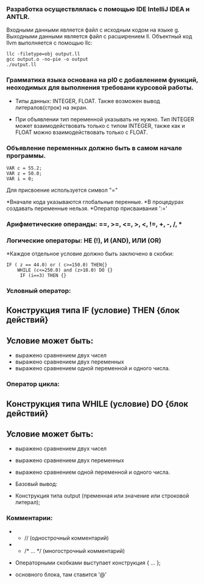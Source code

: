 ### Разработка осуществлялась с помощью IDE IntelliJ IDEA и ANTLR.
Входными данными является файл с исходным кодом на языке g.
Выходными данными является файл с расширением ll.
Объектный код llvm выполняется с помощью llc:
```
llc -filetype=obj output.ll
gcc output.o -no-pie -o output
./output.ll
```

 ###	Грамматика языка основана на pl0 с добавлением функций, неоходимых для выполнения требовани курсовой работы.



* Типы данных: INTEGER, FLOAT. Также возможен вывод литералов(строк) на экран.

*	При объявлении тип переменной указывать не нужно. Тип INTEGER может взаимодействовать только с типом INTEGER, также как и FLOAT можно взаимодействовать только с FLOAT.
	
### Объявление переменных должно быть в самом начале программы.
```
VAR c = 55.2;
VAR z = 50.0;
VAR i = 0; 
```
Для присвоение используется символ "="

*Вначале кода указываются глобальные перенные.
*В процедурах создавать переменные нельзя.
*Оператор присваивания ':='

### Арифметические операнды: ==, >=, <=, >, <, !=,  +, -, /, *

### Логические операторы: НЕ (!), И (AND), ИЛИ (OR)
  
*Каждое отдельное условие должно быть заключено в скобки: 
```
IF ( z == 44.0) or ( c>=150.0) THEN{}
 	WHILE (c<=250.0) and (z>10.0) DO {}
 	 IF (i==3) THEN {}
```

### Условный оператор:

## Конструкция типа   IF (условие) THEN {блок действий}
## Условие может быть: 
* выражено сравнением двух чисел
* выражено сравнением двух переменных
* выражено сравнением одной переменной и одного числа.
              

### Оператор цикла:
 ## Конструкция типа  WHILE (условие) DO {блок действий}
  ## Условие может быть: 
* выражено сравнением двух чисел
* выражено сравнением двух переменных
* выражено сравнением одной переменной и одного числа.
  
  

* Базовый вывод:
* Конструкция типа output (пременная или значение или строковой литерал);


### Комментарии:
 *   - // (однострочный комментарий)
 *  - /* ... */ (многострочный комментарий)

* Операторными скобками выступает конструкция { ... };
 * основного блока, там ставится '@'
